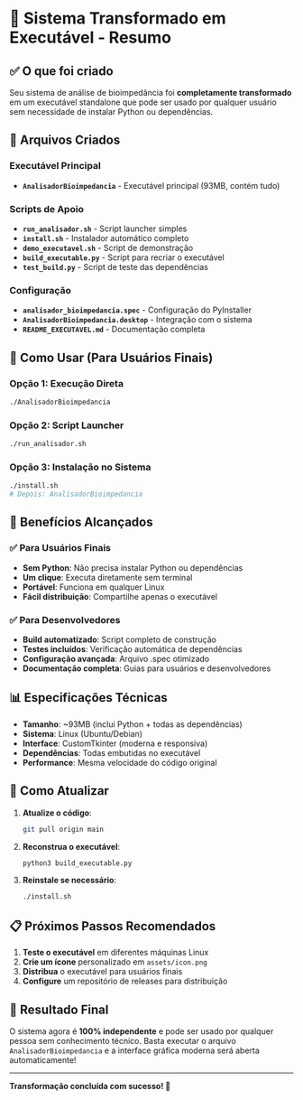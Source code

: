 # 🎉 Sistema Transformado em Executável - Resumo

## ✅ O que foi criado

Seu sistema de análise de bioimpedância foi **completamente transformado** em um executável standalone que pode ser usado por qualquer usuário sem necessidade de instalar Python ou dependências.

## 📁 Arquivos Criados

### Executável Principal
- **`AnalisadorBioimpedancia`** - Executável principal (93MB, contém tudo)

### Scripts de Apoio
- **`run_analisador.sh`** - Script launcher simples
- **`install.sh`** - Instalador automático completo
- **`demo_executavel.sh`** - Script de demonstração
- **`build_executable.py`** - Script para recriar o executável
- **`test_build.py`** - Script de teste das dependências

### Configuração
- **`analisador_bioimpedancia.spec`** - Configuração do PyInstaller
- **`AnalisadorBioimpedancia.desktop`** - Integração com o sistema
- **`README_EXECUTAVEL.md`** - Documentação completa

## 🚀 Como Usar (Para Usuários Finais)

### Opção 1: Execução Direta
```bash
./AnalisadorBioimpedancia
```

### Opção 2: Script Launcher
```bash
./run_analisador.sh
```

### Opção 3: Instalação no Sistema
```bash
./install.sh
# Depois: AnalisadorBioimpedancia
```

## 🎯 Benefícios Alcançados

### ✅ Para Usuários Finais
- **Sem Python**: Não precisa instalar Python ou dependências
- **Um clique**: Executa diretamente sem terminal
- **Portável**: Funciona em qualquer Linux
- **Fácil distribuição**: Compartilhe apenas o executável

### ✅ Para Desenvolvedores
- **Build automatizado**: Script completo de construção
- **Testes incluídos**: Verificação automática de dependências
- **Configuração avançada**: Arquivo .spec otimizado
- **Documentação completa**: Guias para usuários e desenvolvedores

## 📊 Especificações Técnicas

- **Tamanho**: ~93MB (inclui Python + todas as dependências)
- **Sistema**: Linux (Ubuntu/Debian)
- **Interface**: CustomTkinter (moderna e responsiva)
- **Dependências**: Todas embutidas no executável
- **Performance**: Mesma velocidade do código original

## 🔄 Como Atualizar

1. **Atualize o código**:
   ```bash
   git pull origin main
   ```

2. **Reconstrua o executável**:
   ```bash
   python3 build_executable.py
   ```

3. **Reinstale se necessário**:
   ```bash
   ./install.sh
   ```

## 📋 Próximos Passos Recomendados

1. **Teste o executável** em diferentes máquinas Linux
2. **Crie um ícone** personalizado em `assets/icon.png`
3. **Distribua** o executável para usuários finais
4. **Configure** um repositório de releases para distribuição

## 🎉 Resultado Final

O sistema agora é **100% independente** e pode ser usado por qualquer pessoa sem conhecimento técnico. Basta executar o arquivo `AnalisadorBioimpedancia` e a interface gráfica moderna será aberta automaticamente!

---

**Transformação concluída com sucesso! 🚀**
